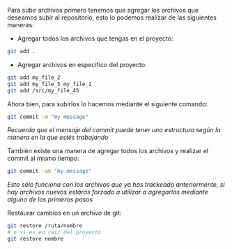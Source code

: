 Para subir archivos primero tenemos que agregar los archivos que deseamos subir al repositorio, esto lo podemos realizar de las siguientes maneras:

- Agregar todos los archivos que tengas en el proyecto:
```bash
git add .
```
- Agregar archivos en especifico del proyecto:
```bash
git add my_file_2
git add my_file_5 my_file_1
git add /src/my_file_45
```

Ahora bien, para subirlos lo hacemos mediante el siguiente comando:

```bash
git commit -m "my message"
```
*Recuerda que el mensaje del commit puede tener una estructura según la manera en la que estés trabajando*

También existe una manera de agregar todos los archivos y realizar el commit al mismo tiempo:
```bash
git commit -am "my message"
```
*Esto sólo funciona con los archivos que ya has trackeado anteriormente, si hay archivos nuevos estarás forzado a utilizar a agregarlos mediante alguno de los primeros pasos*


Restaurar cambios en un archivo de git:

```bash
git restore /ruta/nombre
# o si es en raiz del proyecto
git restore nombre
```
